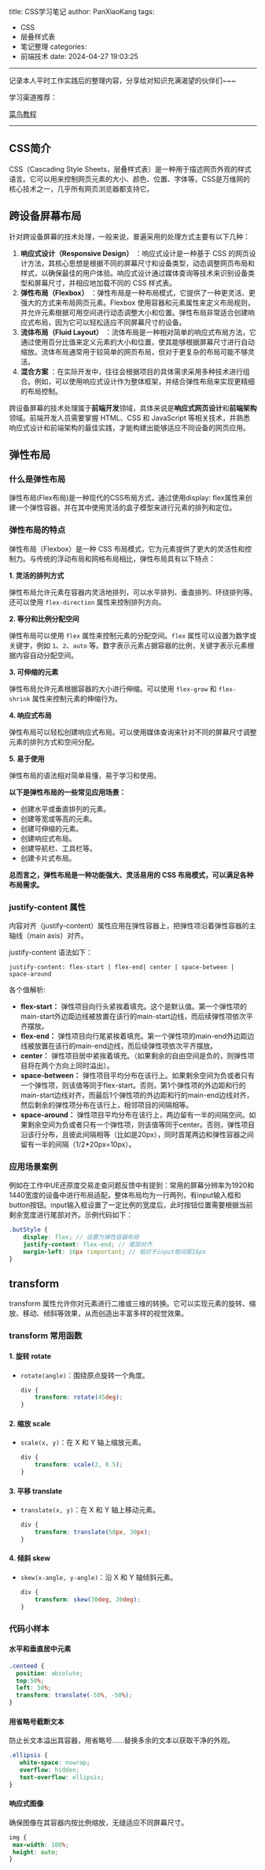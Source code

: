 title: CSS学习笔记
author: PanXiaoKang
tags:

  - CSS
  - 层叠样式表
  - 笔记整理
categories:
  - 前端技术
date: 2024-04-27 19:03:25

---

记录本人平时工作实践后的整理内容，分享给对知识充满渴望的伙伴们~~~

学习渠道推荐：

[菜鸟教程](https://www.runoob.com/css3/css3-tutorial.html)

---

## CSS简介

CSS（Cascading Style Sheets，层叠样式表）是一种用于描述网页外观的样式语言。它可以用来控制网页元素的大小、颜色、位置、字体等。CSS是万维网的核心技术之一，几乎所有网页浏览器都支持它。

## 跨设备屏幕布局

针对跨设备屏幕的技术处理，一般来说，普遍采用的处理方式主要有以下几种：

1. **响应式设计（Responsive Design）** ：响应式设计是一种基于 CSS 的网页设计方法，其核心思想是根据不同的屏幕尺寸和设备类型，动态调整网页布局和样式，以确保最佳的用户体验。响应式设计通过媒体查询等技术来识别设备类型和屏幕尺寸，并相应地加载不同的 CSS 样式表。
2. **弹性布局（Flexbox）** ：弹性布局是一种布局模式，它提供了一种更灵活、更强大的方式来布局网页元素。Flexbox 使用容器和元素属性来定义布局规则，并允许元素根据可用空间进行动态调整大小和位置。弹性布局非常适合创建响应式布局，因为它可以轻松适应不同屏幕尺寸的设备。
3. **流体布局（Fluid Layout）** ：流体布局是一种相对简单的响应式布局方法，它通过使用百分比值来定义元素的大小和位置，使其能够根据屏幕尺寸进行自动缩放。流体布局通常用于较简单的网页布局，但对于更复杂的布局可能不够灵活。
4. **混合方案** ：在实际开发中，往往会根据项目的具体需求采用多种技术进行组合。例如，可以使用响应式设计作为整体框架，并结合弹性布局来实现更精细的布局控制。

跨设备屏幕的技术处理属于**前端开发**领域，具体来说是**响应式网页设计**和**前端架构**领域。前端开发人员需要掌握 HTML、CSS 和 JavaScript 等相关技术，并熟悉响应式设计和前端架构的最佳实践，才能构建出能够适应不同设备的网页应用。

## 弹性布局

### 什么是弹性布局

弹性布局(Flex布局)是一种现代的CSS布局方式，通过使用display: flex属性来创建一个弹性容器，并在其中使用灵活的盒子模型来进行元素的排列和定位。

### 弹性布局的特点

弹性布局（Flexbox）是一种 CSS 布局模式，它为元素提供了更大的灵活性和控制力。与传统的浮动布局和网格布局相比，弹性布局具有以下特点：

**1. 灵活的排列方式**

弹性布局允许元素在容器内灵活地排列，可以水平排列、垂直排列、环绕排列等。还可以使用 `flex-direction` 属性来控制排列方向。

**2. 等分和比例分配空间**

弹性布局可以使用 `flex` 属性来控制元素的分配空间。`flex` 属性可以设置为数字或关键字，例如 `1`、`2`、`auto` 等。数字表示元素占据容器的比例，关键字表示元素根据内容自动分配空间。

**3. 可伸缩的元素**

弹性布局允许元素根据容器的大小进行伸缩。可以使用 `flex-grow` 和 `flex-shrink` 属性来控制元素的伸缩行为。

**4. 响应式布局**

弹性布局可以轻松创建响应式布局。可以使用媒体查询来针对不同的屏幕尺寸调整元素的排列方式和空间分配。

**5. 易于使用**

弹性布局的语法相对简单易懂，易于学习和使用。

**以下是弹性布局的一些常见应用场景：**

* 创建水平或垂直排列的元素。
* 创建等宽或等高的元素。
* 创建可伸缩的元素。
* 创建响应式布局。
* 创建导航栏、工具栏等。
* 创建卡片式布局。

**总而言之，弹性布局是一种功能强大、灵活易用的 CSS 布局模式，可以满足各种布局需求。**

### justify-content 属性

内容对齐（justify-content）属性应用在弹性容器上，把弹性项沿着弹性容器的主轴线（main axis）对齐。

justify-content 语法如下：

```
justify-content: flex-start | flex-end| center | space-between | space-around
```

各个值解析:

* **flex-start：**
  弹性项目向行头紧挨着填充。这个是默认值。第一个弹性项的main-start外边距边线被放置在该行的main-start边线，而后续弹性项依次平齐摆放。
* **flex-end：**
  弹性项目向行尾紧挨着填充。第一个弹性项的main-end外边距边线被放置在该行的main-end边线，而后续弹性项依次平齐摆放。
* **center：**
  弹性项目居中紧挨着填充。（如果剩余的自由空间是负的，则弹性项目将在两个方向上同时溢出）。
* **space-between：**
  弹性项目平均分布在该行上。如果剩余空间为负或者只有一个弹性项，则该值等同于flex-start。否则，第1个弹性项的外边距和行的main-start边线对齐，而最后1个弹性项的外边距和行的main-end边线对齐，然后剩余的弹性项分布在该行上，相邻项目的间隔相等。
* **space-around：**
  弹性项目平均分布在该行上，两边留有一半的间隔空间。如果剩余空间为负或者只有一个弹性项，则该值等同于center。否则，弹性项目沿该行分布，且彼此间隔相等（比如是20px），同时首尾两边和弹性容器之间留有一半的间隔（1/2*20px=10px）。

### 应用场景案例

例如在工作中UE还原度交易走查问题反馈中有提到：常用的屏幕分辨率为1920和1440宽度的设备中进行布局适配，整体布局均为一行两列，有input输入框和button按钮。input输入框设置了一定比例的宽度后，此时按钮位置需要根据当前剩余宽度进行尾部对齐。示例代码如下：

```scss
.butStyle {
	display: flex; // 设置为弹性容器布局
	justify-content: flex-end; // 尾部对齐
	margin-left: 16px !important; // 相对于input框间距16px
}
```

## transform

transform 属性允许你对元素进行二维或三维的转换。它可以实现元素的旋转、缩放、移动、倾斜等效果，从而创造出丰富多样的视觉效果。

### transform 常用函数

#### 1. 旋转 rotate

* `rotate(angle)`：围绕原点旋转一个角度。

  ```css
  div {
      transform: rotate(45deg);
  }
  ```

#### 2. 缩放 scale

* `scale(x, y)`：在 X 和 Y 轴上缩放元素。

  ```css
  div {
      transform: scale(2, 0.5);
  }
  ```

#### 3. 平移 translate

* `translate(x, y)`：在 X 和 Y 轴上移动元素。

  ```css
  div {
      transform: translate(50px, 30px);
  }
  ```

#### 4. 倾斜 skew

* `skew(x-angle, y-angle)`：沿 X 和 Y 轴倾斜元素。

  ```css
  div {
      transform: skew(30deg, 20deg);
  }
  ```

### 代码小样本

#### 水平和垂直居中元素

```css
.centeed {
  position: absolute;
  top:50%;
  left: 50%;
  transform: translate(-50%, -50%);
}
```

#### 用省略号截断文本

防止长文本溢出其容器，用省略号……替换多余的文本以获取干净的外观。

```css
.ellipsis {
   white-space: nowrap;
   overflow: hidden;
   text-overflow: ellipsis;
}
```

#### 响应式图像

确保图像在其容器内按比例缩放，无缝适应不同屏幕尺寸。

```css
img {
 max-width: 100%;
 height: auto;
}
```
